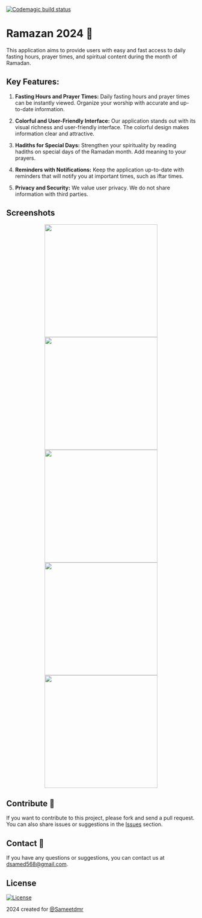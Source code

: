 [![Codemagic build status](https://api.codemagic.io/apps/65f0be96f45e54589b271055/65f0be96f45e54589b271054/status_badge.svg)](https://codemagic.io/apps/65f0be96f45e54589b271055/65f0be96f45e54589b271054/latest_build)

# Ramazan 2024 🌙

This application aims to provide users with easy and fast access to daily fasting hours, prayer times, and spiritual content during the month of Ramadan.

## Key Features:

1. **Fasting Hours and Prayer Times:** Daily fasting hours and prayer times can be instantly viewed. Organize your worship with accurate and up-to-date information.

2. **Colorful and User-Friendly Interface:** Our application stands out with its visual richness and user-friendly interface. The colorful design makes information clear and attractive.

3. **Hadiths for Special Days:** Strengthen your spirituality by reading hadiths on special days of the Ramadan month. Add meaning to your prayers.

4. **Reminders with Notifications:** Keep the application up-to-date with reminders that will notify you at important times, such as iftar times.

5. **Privacy and Security:** We value user privacy. We do not share information with third parties.

## Screenshots

<p align="center">
<img src="https://github.com/Sameetdmr/RamadanApp/assets/43873156/39a11a8e-7d08-4ada-87c1-94e50abe70e5.png" height="300" >
<img src="https://github.com/Sameetdmr/RamadanApp/assets/43873156/47c04ddf-83b0-40f8-8988-533bcb0285f8.png" height="300" >
<img src="https://github.com/Sameetdmr/RamadanApp/assets/43873156/1e018b5d-97e0-4440-84bb-048279f823f6.png" height="300" >
<img src="https://github.com/Sameetdmr/RamadanApp/assets/43873156/ab317c98-bf0c-4deb-ad6a-722429f9c50e.png" height="300" >
<img src="https://github.com/Sameetdmr/RamadanApp/assets/43873156/02ec27d1-5d2f-47fa-b38d-a9c571e37ab6.png" height="300" >
</p>

## Contribute 🤝

If you want to contribute to this project, please fork and send a pull request. You can also share issues or suggestions in the [Issues](https://github.com/sameetdmr/RamadanApp/issues) section.

## Contact 📧

If you have any questions or suggestions, you can contact us at [dsamed568@gmail.com](mailto:dsamed568@gmail.com).

## License

[![License](https://img.shields.io/badge/license-MIT-blue.svg)](/LICENSE)

2024 created for [@Sameetdmr](https://github.com/Sameetdmr)
